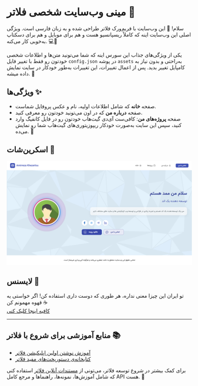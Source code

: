 # مینی وب‌سایت شخصی فلاتر 🌟

سلام! 👋 این وب‌سایت با فریم‌ورک فلاتر طراحی شده و به زبان فارسی است. ویژگی اصلی این وب‌سایت اینه که کاملاً ریسپانسیو هست و هم برای موبایل و هم برای دسکتاپ به‌خوبی کار می‌کنه. 💻📱

یکی از ویژگی‌های جذاب این سورس اینه که شما می‌تونید متن‌ها و اطلاعات شخصی خودتون رو فقط با تغییر فایل `config.json` در پوشه `assets` به‌راحتی و بدون نیاز به کامپایل تغییر بدید. پس از اعمال تغییرات، این تغییرات به‌طور خودکار در سایت نمایش داده میشه. 🎉

## ویژگی‌ها ✨
- صفحه **خانه** که شامل اطلاعات اولیه، نام و عکس پروفایل شماست.
- صفحه **درباره من** که در اون می‌تونید خودتون رو معرفی کنید.
- صفحه **پروژه‌های من**: کافی‌ست آی‌دی گیت‌هاب خودتون رو در فایل کانفیگ وارد کنید، سپس این سایت به‌صورت خودکار ریپوزیتوری‌های گیت‌هاب شما رو نمایش می‌ده. 📂

## اسکرین‌شات 📸
![Screenshot](https://raw.githubusercontent.com/AmirrezaKhezerlou/flutter_mini_portfolio/refs/heads/main/screenshot.png)

## لایسنس 🎉
تو ایران این چیزا معنی نداره، هر طوری که دوست داری استفاده کن! اگر خواستی یه قهوه مهمونم کن ☕️  
[کافیه اینجا کلیک کنی](https://www.coffeete.ir/Amirreza5040)

---

## منابع آموزشی برای شروع با فلاتر 📚
- [آموزش نوشتن اولین اپلیکیشن فلاتر](https://docs.flutter.dev/get-started/codelab)
- [کتابخانه‌ی دستورپخت‌های مفید فلاتر](https://docs.flutter.dev/cookbook)

برای کمک بیشتر در شروع توسعه فلاتر، می‌تونی از [مستندات آنلاین فلاتر](https://docs.flutter.dev/) استفاده کنی که شامل آموزش‌ها، نمونه‌ها، راهنماها و مرجع کامل API هست. 🚀
